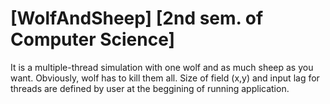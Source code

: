 # [WolfAndSheep] [2nd sem. of Computer Science]
It is a multiple-thread simulation with one wolf and as much sheep as you want.
Obviously, wolf has to kill them all. Size of field (x,y) and input lag for threads are defined by user at the beggining of running application.

